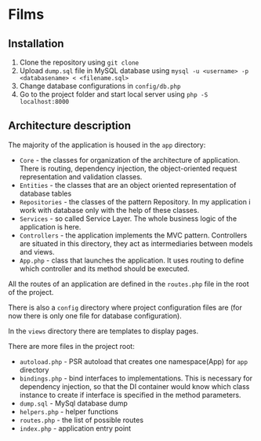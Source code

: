 # Films

## Installation
1. Clone the repository using `git clone`
1. Upload `dump.sql` file in MySQL database using `mysql -u <username> -p <databasename> < <filename.sql>`
1. Change database configurations in `config/db.php`
1. Go to the project folder and start local server using `php -S localhost:8000`

## Architecture description
The majority of the application is housed in the `app` directory:
   * `Core` - the classes for organization of the architecture of application. There is routing, dependency injection, the object-oriented request representation and validation classes.
   * `Entities` - the classes that are an object oriented representation of database tables
   * `Repositories` - the classes of the pattern Repository. In my application i work with database only with the help of these classes.
   * `Services` - so called Service Layer. The whole business logic of the application is here.
   * `Controllers` - the application implements the MVC pattern. Controllers are situated in this directory, they act as intermediaries between models and views.
   * `App.php` - class that launches the application. It uses routing to define which controller and its method should be executed.
   
All the routes of an application are defined in the `routes.php` file in the root of the project. 

There is also a `config` directory where project configuration files are (for now there is only one file for database configuration). 

In the `views` directory there are templates to display pages.

There are more files in the project root:
   * `autoload.php` - PSR autoload that creates one namespace(App) for `app` directory 
   * `bindings.php` - bind interfaces to implementations. This is necessary for dependency injection, so that the DI container would know which class instance to create if interface is specified in the method parameters.
   * `dump.sql` - MySql database dump
   * `helpers.php` - helper functions 
   * `routes.php` - the list of possible routes
   * `index.php` - application entry point